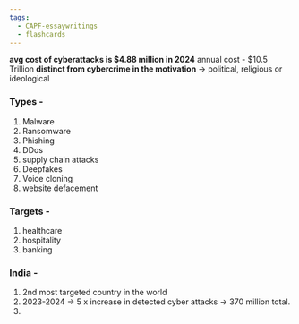 ```yaml
---
tags:
  - CAPF-essaywritings
  - flashcards
---
```

**avg cost of cyberattacks is $4.88 million in 2024**
annual cost - $10.5 Trillion
**distinct from cybercrime in the motivation** -> political, religious or ideological
### Types -
1. Malware
2. Ransomware
3. Phishing
4. DDos
5. supply chain attacks
6. Deepfakes
7. Voice cloning
8. website defacement
### Targets - 
1. healthcare
2. hospitality
3. banking

### India - 
1. 2nd most targeted country in the world
2. 2023-2024 -> 5 x increase in detected cyber attacks -> 370 million total.
3. 